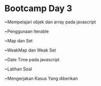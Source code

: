 # Bootcamp Day 3

~Mempelajari objek dan array pada javascript

~Penggunaan Iterable

~Map dan Set

~WeakMap dan Weak Set 

~Date Time pada javascript

~Latihan Soal 

~Mengerjakan Kasus Yang diberikan

